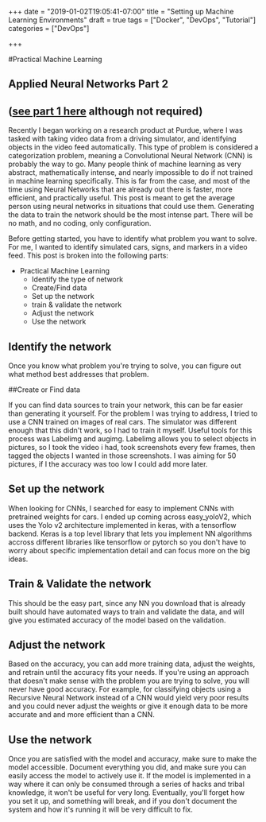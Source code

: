 +++
date = "2019-01-02T19:05:41-07:00"
title = "Setting up Machine Learning Environments"
draft = true
tags = ["Docker", "DevOps", "Tutorial"]
categories = ["DevOps"]

+++

#Practical Machine Learning

## Applied Neural Networks Part 2 

## ([see part 1 here](https://gooddebate.org/2017/12/applied-neural-networks/) although not required)

Recently I began working on a research product at Purdue, where I was tasked with taking video data from a driving simulator, and identifying objects in the video feed automatically. This type of problem is considered a categorization problem, meaning a Convolutional Neural Network (CNN) is probably the way to go. Many people think of machine learning as very abstract, mathematically intense, and nearly impossible to do if not trained in machine learning specifically. This is far from the case, and most of the time using Neural Networks that are already out there is faster, more efficient, and practically useful. This post is meant to get the average person using neural networks in situations that could use them. Generating the data to train the network should be the most intense part. There will be no math, and no coding, only configuration. 

Before getting started, you have to identify what problem you want to solve. For me, I wanted to identify simulated cars, signs, and markers in a video feed. This post is broken into the following parts:

- Practical Machine Learning
  - Identify the type of network
  - Create/Find data
  - Set up the network
  - train & validate the network
  - Adjust the network
  - Use the network

## Identify the network

Once you know what problem you're trying to solve, you can figure out what method best addresses that problem. 

##Create or Find data

If you can find data sources to train your network, this can be far easier than generating it yourself. For the problem I was trying to address, I tried to use a CNN trained on images of real cars. The simulator was different enough that this didn't work, so I had to train it myself. Useful tools for this process was Labelimg and augimg. Labelimg allows you to select objects in pictures, so I took the video i had, took screenshots every few frames, then tagged the objects I wanted in those screenshots. I was aiming for 50 pictures, if I the accuracy was too low I could add more later.

## Set up the network

When looking for CNNs, I searched for easy to implement CNNs with pretrained weights for cars. I ended up coming across easy_yoloV2, which uses the Yolo v2 architecture implemented in keras, with a tensorflow backend. Keras is a top level library that lets you implement NN algorithms accross different libraries like tensorflow or pytorch so you don't have to worry about specific implementation detail and can focus more on the big ideas.

## Train & Validate the network

This should be the easy part, since any NN you download that is already built should have automated ways to train and validate the data, and will give you estimated accuracy of the model based on the validation.

## Adjust the network

Based on the accuracy, you can add more training data, adjust the weights, and retrain until the accuracy fits your needs. If you're using an approach that doesn't make sense with the problem you are trying to solve, you will never have good accuracy. For example, for classifying objects using a Recursive Neural Network instead of a CNN would yield very poor results and you could never adjust the weights or give it enough data to be more accurate and and more efficient than a CNN.

## Use the network

Once you are satisfied with the model and accuracy, make sure to make the model accessible. Document everything you did, and make sure you can easily access the model to actively use it. If the model is implemented in a way where it can only be consumed through a series of hacks and tribal knowledge, it won't be useful for very long. Eventually, you'll forget how you set it up, and something will break, and if you don't document the system and how it's running it will be very difficult to fix.
